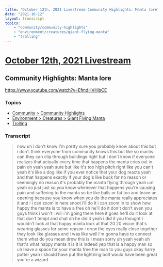 ```yaml
---
title: "October 12th, 2021 Livestream Community Highlights: Manta lore"
date: "2021-10-12"
layout: transcript
topics:
    - "community/community-highlights"
    - "environment/creatures/giant-flying-manta"
    - "trolling"
---
```

# [October 12th, 2021 Livestream](../2021-10-12.md)
## Community Highlights: Manta lore
https://www.youtube.com/watch?v=EfmdHVHibCE

### Topics
* [Community > Community Highlights](../topics/community/community-highlights.md)
* [Environment > Creatures > Giant Flying Manta](../topics/environment/creatures/giant-flying-manta.md)
* [Trolling](../topics/trolling.md)

### Transcript

> now uh i don't know i'm pretty sure you probably know about this but i don't think everyone from community knows this but like so mantis can they can clip through buildings right but i don't know if everyone realizes that actually every time that happens the manta cries out in pain oh yeah yeah sure but like it's too high pitch right like you can't yeah it's like a dog like if you ever notice that your dog reacts yeah and that happens exactly if your dog's like buck for no reason or seemingly no reason it's probably the manta flying through yeah um yeah so just just so you know whenever that happens you're causing pain and suffering to the manta so be like balls or fat too and leave an opening because you know when you do the manta really appreciates it and i i can zoom in here snoot i'll do it i can zoom in to show how happy the manta is to have a free oh he'll do it don't don't even you guys think i won't i will i'm going there here it goes he'll do it look at that don't tempt and chat oh he did it yeah i did it you thought i wouldn't look at that happy manta look at that 20 20 vision that's wearing glasses for some reason i drew the eyes really close together they look like glasses and i was like well i'm gonna have to connect them what do you mean drew this is i mean sorry uh yeah yeah uh that's what happy manta it is it is indeed yep that is a happy man so uh leave a space for your manta free the man to you guys okay harry potter yeah i should have put the lightning bolt would have been great you're a wizard
